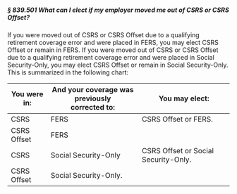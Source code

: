 ##### § 839.501 What can I elect if my employer moved me out of CSRS or CSRS Offset? #####

If you were moved out of CSRS or CSRS Offset due to a qualifying retirement coverage error and were placed in FERS, you may elect CSRS Offset or remain in FERS. If you were moved out of CSRS or CSRS Offset due to a qualifying retirement coverage error and were placed in Social Security-Only, you may elect CSRS Offset or remain in Social Security-Only. This is summarized in the following chart:

|You were in:|And your coverage was previously  <br/>corrected to:|           You may elect:           |
|------------|----------------------------------------------------|------------------------------------|
|    CSRS    |                        FERS                        |        CSRS Offset or FERS.        |
|CSRS Offset |                        FERS                        |                                    |
|    CSRS    |                Social Security-Only                |CSRS Offset or Social Security-Only.|
|CSRS Offset |               Social Security-Only.                |                                    |